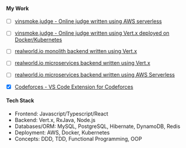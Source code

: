 #### **My Work**
 - [ ] [vinsmoke.judge - Online judge written using AWS serverless](https://github.com/KaustubhSathe/vinsmoke-serverless)
 - [ ] [vinsmoke.judge - Online judge written using Vert.x deployed on Docker/Kubernetes](https://github.com/KaustubhSathe/vinsmoke-containerized)
 - [ ] [realworld.io monolith backend written using Vert.x](https://github.com/KaustubhSathe/realworld-vertx-monolith)
 - [ ] [realworld.io microservices backend written using Vert.x](https://github.com/KaustubhSathe/realworld-vertx-microservices)
 - [ ] [realworld.io microservices backend written using AWS Serverless]()
 - [x] [Codeforces - VS Code Extension for Codeforces](https://github.com/KaustubhSathe/Codeforces)


#### **Tech Stack**
 - Frontend: Javascript/Typescript/React
 - Backend: Vert.x, RxJava, Node.js 
 - Databases/ORM: MySQL, PostgreSQL, Hibernate, DynamoDB, Redis
 - Deployment: AWS, Docker, Kubernetes
 - Concepts: DDD, TDD, Functional Programming, OOP
